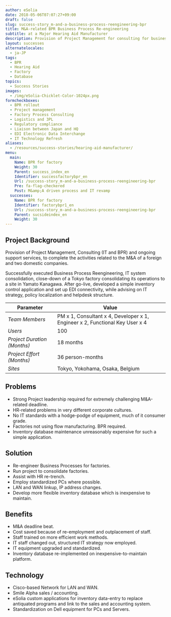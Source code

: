 ```yaml
---
author: eSolia
date: 2018-05-06T07:07:27+09:00
draft: false
slug: success-story_m-and-a-business-process-reengineering-bpr
title: M&A-related BPR Business Process Re-engineering
subtitle: at a Major Hearing Aid Manufacturer
description: Provision of Project Management for consulting for business process re-engineering effort, a IT technology refresh, and an inventory management database development project, at a hearing aid maker factory in Japan. - from eSolia Inc.
layout: successes
alternatelocales:
  - ja-JP
tags:
  - BPR
  - Hearing Aid
  - Factory
  - Database
topics:
  - Success Stories
images:  
  - /img/eSolia-Chicklet-Color-1024px.png
formcheckboxes:
  - BPR rollout
  - Project management
  - Factory Process Consulting
  - Logistics and 3PL
  - Regulatory compliance
  - Liaison between Japan and HQ
  - EDI Electronic Data Interchange
  - IT Technology Refresh
aliases:
  - /resources/success-stories/hearing-aid-manufacturer/
menu:
  main:
    Name: BPR for factory
    Weight: 30
    Parent: success_index_en
    Identifier: successfactorybpr_en
    Url: /success-story_m-and-a-business-process-reengineering-bpr
    Pre: fa-flag-checkered
    Post: M&amp;A driven process and IT revamp
  successes:
    Name: BPR for factory
    Identifier: factorybpr1_en
    Url: /success-story_m-and-a-business-process-reengineering-bpr
    Parent: sucsideindex_en
    Weight: 30
---
```


## Project Background

Provision of Project Management, Consulting (IT and BPR) and ongoing support services, to complete the activities related to the M&A of a foreign and two domestic companies.

Successfully executed Business Process Reengineering, IT system consolidation, close-down of a Tokyo factory consolidating its operations to a site in Yamato Kanagawa. After go-live, developed a simple inventory control application and set up EDI connectivity, while advising on IT strategy, policy localization and helpdesk structure.

Parameter | Value
------|------
_Team Members_ | PM x 1, Consultant x 4, Developer x 1, Engineer x 2, Functional Key User x 4
_Users_ | 100
_Project Duration (Months)_ | 18 months
_Project Effort (Months)_ | 36 person-months
_Sites_ | Tokyo, Yokohama, Osaka, Belgium

## Problems

* Strong Project leadership required for extremely challenging M&A-related deadline.
* HR-related problems in very different corporate cultures.
* No IT standards with a hodge-podge of equipment, much of it consumer grade.
* Factories not using flow manufacturing. BPR required.
* Inventory database maintenance unreasonably expensive for such a simple application.

## Solution

* Re-engineer Business Processes for factories.
* Run project to consolidate factories.
* Assist with HR re-trench.
* Employ standardized PCs where possible.
* LAN and WAN linkup, IP address changes.
* Develop more flexible inventory database which is inexpensive to maintain.

## Benefits

* M&A deadline beat.
* Cost saved because of re-employment and outplacement of staff.
* Staff trained on more efficient work methods.
* IT staff changed out, structured IT strategy now employed.
* IT equipment upgraded and standardized.
* Inventory database re-implemented on inexpensive-to-maintain platform.

## Technology

* Cisco-based Network for LAN and WAN.
* Smile Alpha sales / accounting.
* eSolia custom applications for inventory data-entry to replace antiquated programs and link to the sales and accounting system.
* Standardization on Dell equipment for PCs and Servers.
